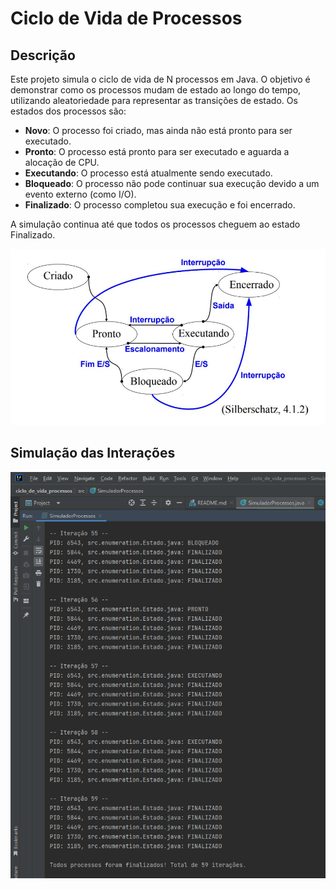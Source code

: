 # Ciclo de Vida de Processos
## Descrição

Este projeto simula o ciclo de vida de N processos em Java. O objetivo é demonstrar como os processos mudam de estado ao longo do tempo, utilizando aleatoriedade para representar as transições de estado. Os estados dos processos são:

- **Novo**: O processo foi criado, mas ainda não está pronto para ser executado.
- **Pronto**: O processo está pronto para ser executado e aguarda a alocação de CPU.
- **Executando**: O processo está atualmente sendo executado.
- **Bloqueado**: O processo não pode continuar sua execução devido a um evento externo (como I/O).
- **Finalizado**: O processo completou sua execução e foi encerrado.

A simulação continua até que todos os processos cheguem ao estado Finalizado.

![Processo de Ciclo de VIda](images/processosCicloDeVida.png)
## Simulação das Interações
![Interações](images/interacoes.png)
